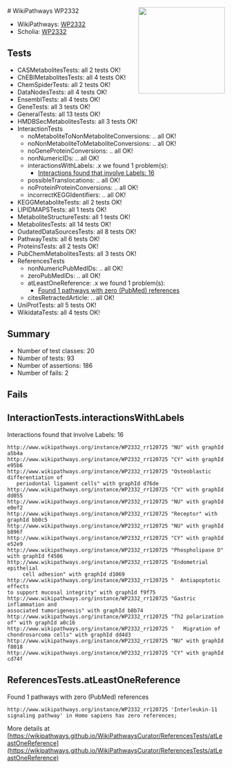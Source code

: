 <img style="float: right; width: 200px" src="https://upload.wikimedia.org/wikipedia/commons/thumb/8/83/Wplogo_with_text_500.png/640px-Wplogo_with_text_500.png" />
# WikiPathways WP2332

* WikiPathways: [WP2332](https://wikipathways.org/pathways/WP2332)
* Scholia: [WP2332](https://scholia.toolforge.org/wikipathways/WP2332)
## Tests
* CASMetabolitesTests: all 2 tests OK!
* ChEBIMetabolitesTests: all 4 tests OK!
* ChemSpiderTests: all 2 tests OK!
* DataNodesTests: all 4 tests OK!
* EnsemblTests: all 4 tests OK!
* GeneTests: all 3 tests OK!
* GeneralTests: all 13 tests OK!
* HMDBSecMetabolitesTests: all 3 tests OK!
* InteractionTests
    * noMetaboliteToNonMetaboliteConversions: .. all OK!
    * noNonMetaboliteToMetaboliteConversions: .. all OK!
    * noGeneProteinConversions: .. all OK!
    * nonNumericIDs: .. all OK!
    * interactionsWithLabels: .x we found 1 problem(s):
        * [Interactions found that involve Labels: 16](#fe97a8be)
    * possibleTranslocations: .. all OK!
    * noProteinProteinConversions: .. all OK!
    * incorrectKEGGIdentifiers: .. all OK!
* KEGGMetaboliteTests: all 2 tests OK!
* LIPIDMAPSTests: all 1 tests OK!
* MetaboliteStructureTests: all 1 tests OK!
* MetabolitesTests: all 14 tests OK!
* OudatedDataSourcesTests: all 8 tests OK!
* PathwayTests: all 6 tests OK!
* ProteinsTests: all 2 tests OK!
* PubChemMetabolitesTests: all 3 tests OK!
* ReferencesTests
    * nonNumericPubMedIDs: .. all OK!
    * zeroPubMedIDs: .. all OK!
    * atLeastOneReference: .x we found 1 problem(s):
        * [Found 1 pathways with zero (PubMed) references](#d0a459f0)
    * citesRetractedArticle: .. all OK!
* UniProtTests: all 5 tests OK!
* WikidataTests: all 4 tests OK!


## Summary

* Number of test classes: 20
* Number of tests: 93
* Number of assertions: 186
* Number of fails: 2

## Fails

<a name="fe97a8be" />

## InteractionTests.interactionsWithLabels

Interactions found that involve Labels: 16
```
http://www.wikipathways.org/instance/WP2332_rr120725 "NU" with graphId a5b4a
http://www.wikipathways.org/instance/WP2332_rr120725 "CY" with graphId e95b6
http://www.wikipathways.org/instance/WP2332_rr120725 "Osteoblastic differentiation of 
   periodontal ligament cells" with graphId d76de
http://www.wikipathways.org/instance/WP2332_rr120725 "CY" with graphId dd055
http://www.wikipathways.org/instance/WP2332_rr120725 "NU" with graphId e0ef2
http://www.wikipathways.org/instance/WP2332_rr120725 "Receptor" with graphId bb0c5
http://www.wikipathways.org/instance/WP2332_rr120725 "NU" with graphId b896f
http://www.wikipathways.org/instance/WP2332_rr120725 "CY" with graphId e52e9
http://www.wikipathways.org/instance/WP2332_rr120725 "Phospholipase D" with graphId f4506
http://www.wikipathways.org/instance/WP2332_rr120725 "Endometrial epithelial 
     cell adhesion" with graphId d1069
http://www.wikipathways.org/instance/WP2332_rr120725 "  Antiapoptotic effects 
to support mucosal integrity" with graphId f9f75
http://www.wikipathways.org/instance/WP2332_rr120725 "Gastric inflammation and 
associated tumorigenesis" with graphId b8b74
http://www.wikipathways.org/instance/WP2332_rr120725 "Th2 polarization of" with graphId a0c16
http://www.wikipathways.org/instance/WP2332_rr120725 "   Migration of 
chondrosarcoma cells" with graphId dd4d3
http://www.wikipathways.org/instance/WP2332_rr120725 "NU" with graphId f8018
http://www.wikipathways.org/instance/WP2332_rr120725 "CY" with graphId cd74f
```

<a name="d0a459f0" />

## ReferencesTests.atLeastOneReference

Found 1 pathways with zero (PubMed) references
```
http://www.wikipathways.org/instance/WP2332_rr120725 'Interleukin-11 signaling pathway' in Homo sapiens has zero references; 
```

More details at [https://wikipathways.github.io/WikiPathwaysCurator/ReferencesTests/atLeastOneReference](https://wikipathways.github.io/WikiPathwaysCurator/ReferencesTests/atLeastOneReference)

